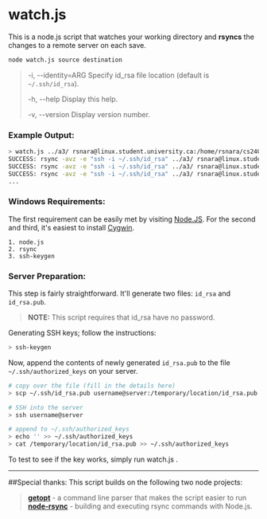 watch.js
========

This is a node.js script that watches your working directory and **rsyncs** the changes to a remote server on each save.

```bash
node watch.js source destination
```

>	-i,	--identity=ARG		Specify id_rsa file location (default is `~/.ssh/id_rsa`).
>
>	-h,	--help			Display this help.
>
>	-v,	--version			Display version number.


### Example Output:
```bash
> watch.js ../a3/ rsnara@linux.student.university.ca:/home/rsnara/cs240/a3
SUCCESS: rsync -avz -e "ssh -i ~/.ssh/id_rsa" ../a3/ rsnara@linux.student.cs.university.ca:/home/rsnara/cs240/a3
SUCCESS: rsync -avz -e "ssh -i ~/.ssh/id_rsa" ../a3/ rsnara@linux.student.cs.university.ca:/home/rsnara/cs240/a3
SUCCESS: rsync -avz -e "ssh -i ~/.ssh/id_rsa" ../a3/ rsnara@linux.student.cs.university.ca:/home/rsnara/cs240/a3
...
```

### Windows Requirements:

The first requirement can be easily met by visiting [Node.JS](http://nodejs.org). For the second and third, it's easiest to install [Cygwin](https://www.cygwin.com/).

	1. node.js
	2. rsync
	3. ssh-keygen

### Server Preparation:

This step is fairly straightforward. It'll generate two files: ```id_rsa``` and ```id_rsa.pub```.
> **NOTE:** This script requires that id_rsa have no password.

Generating SSH keys; follow the instructions:
```bash
> ssh-keygen
```

Now, append the contents of newly generated ```id_rsa.pub``` to the file ```~/.ssh/authorized_keys``` on your server.
```bash
# copy over the file (fill in the details here)
> scp ~/.ssh/id_rsa.pub username@server:/temporary/location/id_rsa.pub

# SSH into the server
> ssh username@server

# append to ~/.ssh/authorized_keys
> echo '' >> ~/.ssh/authorized_keys
> cat /temporary/location/id_rsa.pub >> ~/.ssh/authorized_keys

```

To test to see if the key works, simply run watch.js <src> <dest>.

------

##Special thanks:
This script builds on the following two node projects:

>[**getopt**](https://github.com/jiangmiao/node-getopt) - a command line parser that makes the script easier to run
>[**node-rsync**](https://github.com/mattijs/node-rsync) - building and executing rsync commands with Node.js.
